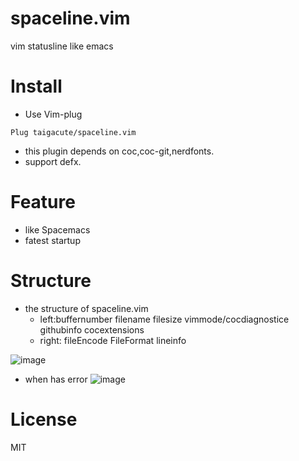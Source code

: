 # spaceline.vim

vim statusline like emacs

# Install

- Use Vim-plug

```
Plug taigacute/spaceline.vim
```

- this plugin depends on coc,coc-git,nerdfonts.
- support defx.

# Feature

- like Spacemacs
- fatest startup

# Structure

- the structure of spaceline.vim
  - left:buffernumber filename filesize vimmode/cocdiagnostice githubinfo cocextensions
  - right: fileEncode FileFormat lineinfo

![image](https://github.com/taigacute/IMG/blob/master/spaceline/spaceline.png)

- when has error
  ![image](https://github.com/taigacute/IMG/blob/master/spaceline/error.png)

# License

MIT

